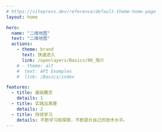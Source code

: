 ```yaml
---
# https://vitepress.dev/reference/default-theme-home-page
layout: home

hero:
  name: "二维地图"
  text: "二维地图"
  actions:
    - theme: brand
      text: 快速进入
      link: /openlayers/Basics/00_简介
    # - theme: alt
    #  text: API Examples
    #  link: /Basics/index

features:
  - title: 基础概念
    details: 1
  - title: 实践出真理
    details: 2
  - title: 持续学习
    details: 不断学习和探索，不断提升自己的技术水平。
---
```

